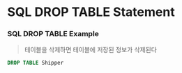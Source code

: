 ﻿# SQL DROP TABLE Statement

### SQL DROP TABLE Example

> 테이블을 삭제하면 테이블에 저장된 정보가 삭제된다

```sql
DROP TABLE Shipper
```
